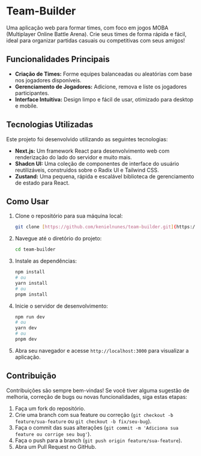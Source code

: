 # Team-Builder

Uma aplicação web para formar times, com foco em jogos MOBA (Multiplayer Online Battle Arena). Crie seus times de forma rápida e fácil, ideal para organizar partidas casuais ou competitivas com seus amigos!

## Funcionalidades Principais

* **Criação de Times:** Forme equipes balanceadas ou aleatórias com base nos jogadores disponíveis.
* **Gerenciamento de Jogadores:** Adicione, remova e liste os jogadores participantes.
* **Interface Intuitiva:** Design limpo e fácil de usar, otimizado para desktop e mobile.

## Tecnologias Utilizadas

Este projeto foi desenvolvido utilizando as seguintes tecnologias:

* **Next.js:** Um framework React para desenvolvimento web com renderização do lado do servidor e muito mais.
* **Shadcn UI:** Uma coleção de componentes de interface do usuário reutilizáveis, construídos sobre o Radix UI e Tailwind CSS.
* **Zustand:** Uma pequena, rápida e escalável biblioteca de gerenciamento de estado para React.

## Como Usar

1.  Clone o repositório para sua máquina local:
    ```bash
    git clone [https://github.com/kenielnunes/team-builder.git](https://github.com/kenielnunes/team-builder.git)
    ```
2.  Navegue até o diretório do projeto:
    ```bash
    cd team-builder
    ```
3.  Instale as dependências:
    ```bash
    npm install
    # ou
    yarn install
    # ou
    pnpm install
    ```
4.  Inicie o servidor de desenvolvimento:
    ```bash
    npm run dev
    # ou
    yarn dev
    # ou
    pnpm dev
    ```
5.  Abra seu navegador e acesse `http://localhost:3000` para visualizar a aplicação.

## Contribuição

Contribuições são sempre bem-vindas! Se você tiver alguma sugestão de melhoria, correção de bugs ou novas funcionalidades, siga estas etapas:

1.  Faça um fork do repositório.
2.  Crie uma branch com sua feature ou correção (`git checkout -b feature/sua-feature` ou `git checkout -b fix/seu-bug`).
3.  Faça o commit das suas alterações (`git commit -m 'Adiciona sua feature ou corrige seu bug'`).
4.  Faça o push para a branch (`git push origin feature/sua-feature`).
5.  Abra um Pull Request no GitHub.
